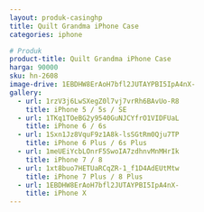 ```yaml
---
layout: produk-casinghp
title: Quilt Grandma iPhone Case
categories: iphone

# Produk
product-title: Quilt Grandma iPhone Case
harga: 90000
sku: hn-2608
image-drive: 1EBDHW8ErAoH7bfl2JUTAYPBI5IpA4nX-
gallery:
  - url: 1rzV3j6LwSXegZ0l7vj7vrRh6BAvUo-R8
    title: iPhone 5 / 5s / SE
  - url: 1TKq1TOeBG2y9540GuNJCYfrO1VIDFUaL
    title: iPhone 6 / 6s
  - url: 1Sxn1Jz8VquF9z1A8k-lsSGtRm0Qju7TP
    title: iPhone 6 Plus / 6s Plus
  - url: 1meUEiYcbLOnrF5SwoIA7zdhnvMnMHrIk
    title: iPhone 7 / 8
  - url: 1xt8buo7HETUaRCqZR-1_f1D4AdEUtMtw
    title: iPhone 7 Plus / 8 Plus
  - url: 1EBDHW8ErAoH7bfl2JUTAYPBI5IpA4nX-
    title: iPhone X
---
```

